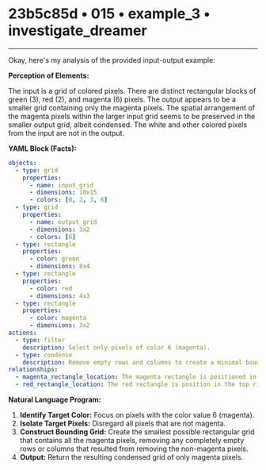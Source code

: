 # 23b5c85d • 015 • example_3 • investigate_dreamer

---
Okay, here's my analysis of the provided input-output example:

**Perception of Elements:**

The input is a grid of colored pixels. There are distinct rectangular blocks of green (3), red (2), and magenta (6) pixels. The output appears to be a smaller grid containing only the magenta pixels. The spatial arrangement of the magenta pixels within the larger input grid seems to be preserved in the smaller output grid, albeit condensed. The white and other colored pixels from the input are not in the output.

**YAML Block (Facts):**



```yaml
objects:
  - type: grid
    properties:
      - name: input_grid
      - dimensions: 10x15
      - colors: [0, 2, 3, 6]
  - type: grid
    properties:
      - name: output_grid
      - dimensions: 3x2
      - colors: [6]
  - type: rectangle
    properties:
      - color: green
      - dimensions: 8x4
  - type: rectangle
    properties:
      - color: red
      - dimensions: 4x3
  - type: rectangle
    properties:
      - color: magenta
      - dimensions: 3x2
actions:
  - type: filter
    description: Select only pixels of color 6 (magenta).
  - type: condense
    description: Remove empty rows and columns to create a minimal bounding grid.
relationships:
  - magenta_rectangle_location: The magenta rectangle is positioned in the bottom middle-left of the green rectangle.
  - red_rectangle_location: The red rectangle is position in the top right of the grid

```



**Natural Language Program:**

1.  **Identify Target Color:** Focus on pixels with the color value 6 (magenta).
2.  **Isolate Target Pixels:** Disregard all pixels that are not magenta.
3. **Construct Bounding Grid:** Create the smallest possible rectangular grid that contains all the magenta pixels, removing any completely empty rows or columns that resulted from removing the non-magenta pixels.
4.  **Output:** Return the resulting condensed grid of only magenta pixels.

